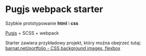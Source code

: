 # Pugjs webpack starter

Szybkie prototypowanie **html** i **css**

[Pugjs](https://pugjs.org/api/getting-started.html) + SCSS + webpack

Starter zawiera przykładowy projekt, który można obejrzeć tutaj: [barnat.net/portfolio - CSS background images, flexbox](href="https://www.barnat.net/portfolio/flexbox-image-bg/")